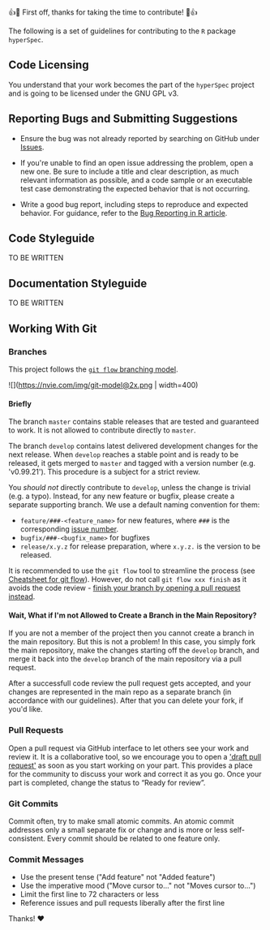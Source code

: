 :+1::tada: First off, thanks for taking the time to contribute! :tada::+1:


The following is a set of guidelines for contributing to the `R` package `hyperSpec`.

## Code Licensing
You understand that your work becomes the part of the `hyperSpec` project and is going to be licensed under the GNU GPL v3.

## Reporting Bugs and Submitting Suggestions

* Ensure the bug was not already reported by searching on GitHub under [Issues](https://github.com/cbeleites/hyperSpec/issues).

* If you're unable to find an open issue addressing the problem, open a new one. Be sure to include a title and clear description, as much relevant information as possible, and a code sample or an executable test case demonstrating the expected behavior that is not occurring.

* Write a good bug report, including steps to reproduce and expected behavior. For guidance, refer to the [Bug Reporting in R article](https://www.r-project.org/bugs.html).

## Code Styleguide
TO BE WRITTEN

## Documentation Styleguide
TO BE WRITTEN

## Working With Git

### Branches
This project follows the [`git flow` branching model](https://nvie.com/posts/a-successful-git-branching-model/).

![](https://nvie.com/img/git-model@2x.png | width=400)

#### Briefly

The branch `master` contains stable releases that are tested and guaranteed to work. It is not allowed to contribute directly to `master`.

The branch `develop` contains latest delivered development changes for the next release. When `develop` reaches a stable point and is ready to be released, it gets merged to `master` and tagged with a version number (e.g. 'v0.99.21'). This procedure is a subject for a strict review.

You *should not* directly contribute to `develop`, unless the change is trivial (e.g. a typo).
Instead, for any new feature or bugfix, please create a separate supporting branch. We use a default naming convention for them:

* `feature/###-<feature_name>` for new features, where `###` is the corresponding [issue number](https://github.com/cbeleites/hyperSpec/issues).
* `bugfix/###-<bugfix_name>` for bugfixes
* `release/x.y.z` for release preparation, where `x.y.z.` is the version to be released.

It is recommended to use the `git flow` tool to streamline the process (see [Cheatsheet for git flow](https://danielkummer.github.io/git-flow-cheatsheet/)). However, do not call `git flow xxx finish` as it avoids the code review - [finish your branch by opening a pull request instead](https://softwareengineering.stackexchange.com/a/189062/302312).

#### Wait, What if I'm not Allowed to Create a Branch in the Main Repository?

If you are not a member of the project then you cannot create a branch in the main repository. But this is not a problem! In this case, you simply fork the main repository, make the changes starting off the `develop` branch, and merge it back into the `develop` branch of the main repository via a pull request.

After a successfull code review the pull request gets accepted, and your changes are represented in the main repo as a separate branch (in accordance with our guidelines). After that you can delete your fork, if you'd like.

### Pull Requests

Open a pull request via GitHub interface to let others see your work and review it. It is a collaborative tool, so we encourage you to open a ['draft pull request'](https://github.blog/2019-02-14-introducing-draft-pull-requests/) as soon as you start working on your part. This provides a place for the community to discuss your work and correct it as you go. Once your part is completed, change the status to “Ready for review”.


### Git Commits

Commit often, try to make small atomic commits. An atomic commit addresses only a small separate fix or change and is more or less self-consistent. Every commit should be related to one feature only.

### Commit Messages
* Use the present tense ("Add feature" not "Added feature")
* Use the imperative mood ("Move cursor to..." not "Moves cursor to...")
* Limit the first line to 72 characters or less
* Reference issues and pull requests liberally after the first line


Thanks! :heart: